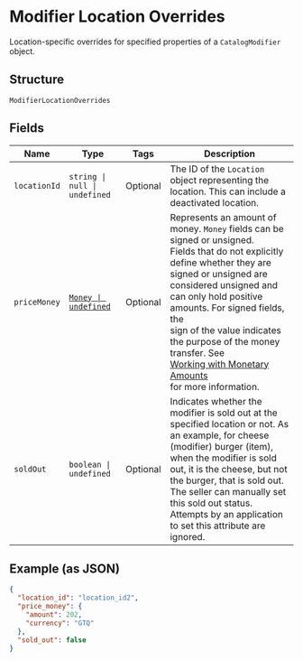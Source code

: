 
# Modifier Location Overrides

Location-specific overrides for specified properties of a `CatalogModifier` object.

## Structure

`ModifierLocationOverrides`

## Fields

| Name | Type | Tags | Description |
|  --- | --- | --- | --- |
| `locationId` | `string \| null \| undefined` | Optional | The ID of the `Location` object representing the location. This can include a deactivated location. |
| `priceMoney` | [`Money \| undefined`](../../doc/models/money.md) | Optional | Represents an amount of money. `Money` fields can be signed or unsigned.<br>Fields that do not explicitly define whether they are signed or unsigned are<br>considered unsigned and can only hold positive amounts. For signed fields, the<br>sign of the value indicates the purpose of the money transfer. See<br>[Working with Monetary Amounts](https://developer.squareup.com/docs/build-basics/working-with-monetary-amounts)<br>for more information. |
| `soldOut` | `boolean \| undefined` | Optional | Indicates whether the modifier is sold out at the specified location or not. As an example, for cheese (modifier) burger (item), when the modifier is sold out, it is the cheese, but not the burger, that is sold out.<br>The seller can manually set this sold out status. Attempts by an application to set this attribute are ignored. |

## Example (as JSON)

```json
{
  "location_id": "location_id2",
  "price_money": {
    "amount": 202,
    "currency": "GTQ"
  },
  "sold_out": false
}
```

